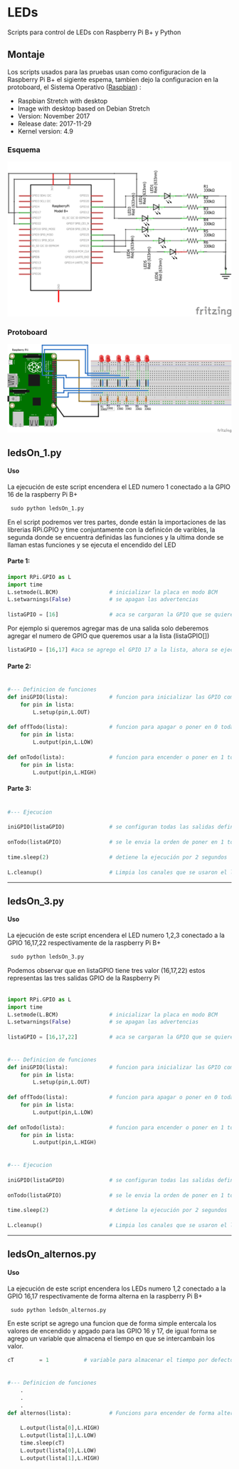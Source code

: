 # LEDs
Scripts para control de LEDs con Raspberry Pi B+ y Python

## Montaje
Los scripts usados para las pruebas usan como configuracion de la Raspberry Pi B+  el sigiente espema, tambien dejo la configuracion en la protoboard,
el Sistema Operativo ([Raspbian](https://www.raspberrypi.org/downloads/raspbian/)) :

*	Raspbian Stretch with desktop
*	Image with desktop based on Debian Stretch
*	Version: November 2017
*	Release date: 2017-11-29
*	Kernel version: 4.9

### Esquema 
 ![Esquema Raspberry Pi B+ ](https://github.com/ibrito/RaspberryPi/blob/master/LEDs/rpi_B_LEDs_esquema.png "Esquema rspberry Pi b+ ")

### Protoboard
![Protoboard Raspberry Pi B+ ](https://github.com/ibrito/RaspberryPi/blob/master/LEDs/rpi_B_LEDs_protoboard.png "Protoboard rspberry Pi b+ ")

## ledsOn_1.py
#### Uso

La ejecución de este script encendera el LED numero 1  conectado a la GPIO 16 de la raspberry Pi B+

```py
 sudo python ledsOn_1.py

```

En el script podremos ver tres partes, donde están la importaciones de las librerias RPi.GPIO y time conjuntamente con la definicón de varibles, la segunda donde se encuentra definidas las funciones y la ultima donde se llaman estas funciones y se ejecuta el encendido del LED

#### Parte 1:

```py
import RPi.GPIO as L  
import time
L.setmode(L.BCM)                # inicializar la placa en modo BCM
L.setwarnings(False)            # se apagan las advertencias

listaGPIO = [16]                # aca se cargaran la GPIO que se quieren controlar 

```
Por ejemplo si queremos agregar mas de una salida solo deberemos agregar el numero de GPIO que queremos usar a la lista (listaGPIO[])
```py
listaGPIO = [16,17]	#aca se agrego el GPIO 17 a la lista, ahora se ejecutaran las funciones para estad dos GPIO

```


#### Parte 2:
```py

#--- Definicion de funciones
def iniGPIO(lista):             # funcion para inicializar las GPIO como salidad listadas en listaGPIO
    for pin in lista:
        L.setup(pin,L.OUT)

def offTodo(lista):             # funcion para apagar o poner en 0 todas las GPIO de la listaGPIO
    for pin in lista:
        L.output(pin,L.LOW)

def onTodo(lista):              # funcion para encender o poner en 1 todas las GPIO de la listaGPIO
    for pin in lista:
        L.output(pin,L.HIGH)

```

#### Parte 3:
```py

#--- Ejecucion

iniGPIO(listaGPIO)              # se configuran todas las salidas definidas en listaGPIO

onTodo(listaGPIO)               # se le envia la orden de poner en 1 todas las salidas de la listaGPIO

time.sleep(2)                   # detiene la ejecución por 2 segundos

L.cleanup()                     # Limpia los canales que se usaron el listaGPIO

```
_________________________________________________________________________

## ledsOn_3.py
#### Uso
La ejecución de este script encendera el LED numero 1,2,3  conectado a la GPIO 16,17,22 respectivamente  de la raspberry Pi B+

```py
 sudo python ledsOn_3.py

```

Podemos observar que en listaGPIO tiene tres valor (16,17,22) estos representas las tres salidas GPIO de la Raspberry Pi
```py

import RPi.GPIO as L  
import time
L.setmode(L.BCM)                # inicializar la placa en modo BCM
L.setwarnings(False)            # se apagan las advertencias

listaGPIO = [16,17,22]          # aca se cargaran la GPIO que se quieren controlar 


#--- Definicion de funciones
def iniGPIO(lista):             # funcion para inicializar las GPIO como salidad listadas en listaGPIO
    for pin in lista:
        L.setup(pin,L.OUT)

def offTodo(lista):             # funcion para apagar o poner en 0 todas las GPIO de la listaGPIO
    for pin in lista:
        L.output(pin,L.LOW)

def onTodo(lista):              # funcion para encender o poner en 1 todas las GPIO de la listaGPIO
    for pin in lista:
        L.output(pin,L.HIGH)


#--- Ejecucion

iniGPIO(listaGPIO)              # se configuran todas las salidas definidas en listaGPIO

onTodo(listaGPIO)               # se le envia la orden de poner en 1 todas las salidas de la listaGPIO

time.sleep(2)                   # detiene la ejecución por 2 segundos

L.cleanup()                     # Limpia los canales que se usaron el listaGPIO

```
_________________________________________________________________________

## ledsOn_alternos.py
#### Uso
La ejecución de este script encendera los LEDs numero 1,2  conectado a la GPIO 16,17 respectivamente  de forma alterna en la raspberry Pi B+

```py
 sudo python ledsOn_alternos.py

```

En este script se agrego una funcion que de forma simple entercala los valores de encendido y apgado para las GPIO 16 y 17, de igual forma se agrego un variable que almacena el tiempo en que se intercambain los valor.
```py
cT	      = 1 			# variable para almacenar el tiempo por defecto de 1 segundo


#--- Definicion de funciones
	.
	.
	.
def alternos(lista):			# Funcions para encender de forma alterna dos leds

    L.output(lista[0],L.HIGH)
    L.output(lista[1],L.LOW)
    time.sleep(cT)
    L.output(lista[0],L.LOW)
    L.output(lista[1],L.HIGH)
```













